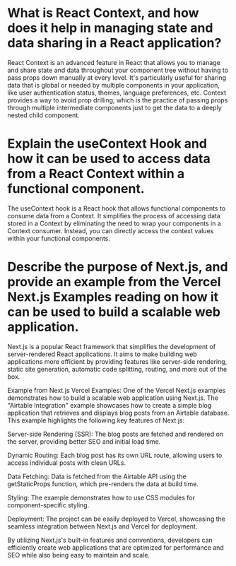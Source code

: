 # What is React Context, and how does it help in managing state and data sharing in a React application?

React Context is an advanced feature in React that allows you to manage and share state and data throughout your component tree without having to pass props down manually at every level. It's particularly useful for sharing data that is global or needed by multiple components in your application, like user authentication status, themes, language preferences, etc. Context provides a way to avoid prop drilling, which is the practice of passing props through multiple intermediate components just to get the data to a deeply nested child component.

# Explain the useContext Hook and how it can be used to access data from a React Context within a functional component.
The useContext hook is a React hook that allows functional components to consume data from a Context. It simplifies the process of accessing data stored in a Context by eliminating the need to wrap your components in a Context consumer. Instead, you can directly access the context values within your functional components.


# Describe the purpose of Next.js, and provide an example from the Vercel Next.js Examples reading on how it can be used to build a scalable web application.

Next.js is a popular React framework that simplifies the development of server-rendered React applications. It aims to make building web applications more efficient by providing features like server-side rendering, static site generation, automatic code splitting, routing, and more out of the box.

Example from Next.js Vercel Examples:
One of the Vercel Next.js examples demonstrates how to build a scalable web application using Next.js. The "Airtable Integration" example showcases how to create a simple blog application that retrieves and displays blog posts from an Airtable database. This example highlights the following key features of Next.js:

Server-side Rendering (SSR): The blog posts are fetched and rendered on the server, providing better SEO and initial load time.

Dynamic Routing: Each blog post has its own URL route, allowing users to access individual posts with clean URLs.

Data Fetching: Data is fetched from the Airtable API using the getStaticProps function, which pre-renders the data at build time.

Styling: The example demonstrates how to use CSS modules for component-specific styling.

Deployment: The project can be easily deployed to Vercel, showcasing the seamless integration between Next.js and Vercel for deployment.

By utilizing Next.js's built-in features and conventions, developers can efficiently create web applications that are optimized for performance and SEO while also being easy to maintain and scale.
